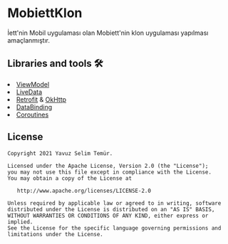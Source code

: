 # MobiettKlon


 İett'nin Mobil uygulaması olan Mobiett'nin klon uygulaması yapılması amaçlanmıştır.





## Libraries and tools 🛠
<li><a href="https://developer.android.com/topic/libraries/architecture/viewmodel">ViewModel</a></li>
<li><a href="https://developer.android.com/topic/libraries/architecture/livedata">LiveData</a></li>
<li><a href="https://square.github.io/retrofit/">Retrofit</a> & <a href="https://github.com/square/okhttp">OkHttp</a></li>
<li><a href="https://developer.android.com/topic/libraries/data-binding">DataBinding</a></li>
<li><a href="https://developer.android.com/topic/libraries/architecture/coroutines">Coroutines</a></li>

License
--------


    Copyright 2021 Yavuz Selim Temür.

    Licensed under the Apache License, Version 2.0 (the "License");
    you may not use this file except in compliance with the License.
    You may obtain a copy of the License at

       http://www.apache.org/licenses/LICENSE-2.0

    Unless required by applicable law or agreed to in writing, software
    distributed under the License is distributed on an "AS IS" BASIS,
    WITHOUT WARRANTIES OR CONDITIONS OF ANY KIND, either express or implied.
    See the License for the specific language governing permissions and
    limitations under the License.
